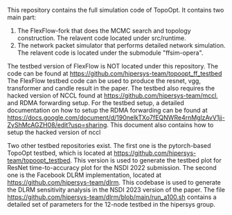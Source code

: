 This repository contains the full simulation code of TopoOpt. It contains two main part:
1. The FlexFlow-fork that does the MCMC search and topology construction. The relavent code located under src/runtime.
2. The network packet simulator that performs detailed network simulation. The relavent code is located under the submodule "ffsim-opera".

The testbed version of FlexFlow is NOT located under this repository. The code can be found at https://github.com/hipersys-team/topoopt_ff_testbed
The FlexFlow testbed code can be used to produce the resnet, vgg, transformer and candle result in the paper.
The testbed also requires the hacked version of NCCL found at https://github.com/hipersys-team/mccl, and RDMA forwarding setup. For the testbed setup, a detailed documentation on how to setup the RDMA forwarding can be found at https://docs.google.com/document/d/190nelkTXo7fEQNWRe4rnMglzAvV1jj-ZyShMcAGZH08/edit?usp=sharing. This document also contains how to setup the hacked version of nccl 

Two other testbed repositories exist. The first one is the pytorch-based TopoOpt testbed, which is located at https://github.com/hipersys-team/topoopt_testbed. This version is used to generate the testbed plot for ResNet time-to-accuracy plot for the NSDI 2022 submission.
The second one is the Facebook DLRM implementation, located at https://github.com/hipersys-team/dlrm. This codebase is used to generate the DLRM sensitivity analysis in the NSDI 2023 version of the paper. The file https://github.com/hipersys-team/dlrm/blob/main/run_a100.sh contains a detailed set of parameters for the 12-node testbed in the hipersys group. 



